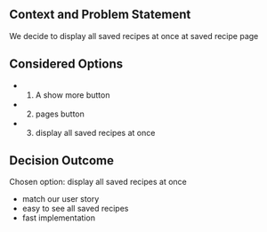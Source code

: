 ## Context and Problem Statement

We decide to display all saved recipes at once at saved recipe page

## Considered Options
* 1. A show more button
* 2. pages button
* 3. display all saved recipes at once

## Decision Outcome

Chosen option: display all saved recipes at once

* match our user story
* easy to see all saved recipes
* fast implementation